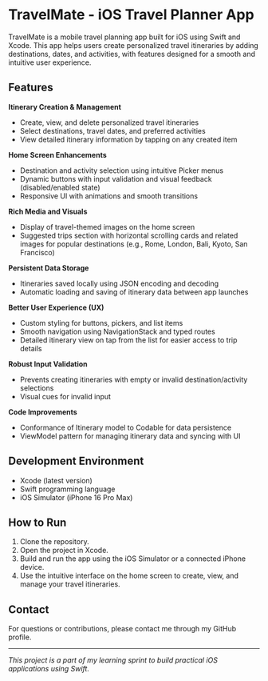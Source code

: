 # TravelMate - iOS Travel Planner App

TravelMate is a mobile travel planning app built for iOS using Swift and Xcode. This app helps users create personalized travel itineraries by adding destinations, dates, and activities, with features designed for a smooth and intuitive user experience.

## Features

**Itinerary Creation & Management**
  - Create, view, and delete personalized travel itineraries
  - Select destinations, travel dates, and preferred activities
  - View detailed itinerary information by tapping on any created item

**Home Screen Enhancements**
  - Destination and activity selection using intuitive Picker menus
  - Dynamic buttons with input validation and visual feedback (disabled/enabled state)
  - Responsive UI with animations and smooth transitions

**Rich Media and Visuals**
  - Display of travel-themed images on the home screen
  - Suggested trips section with horizontal scrolling cards and related images for popular destinations (e.g., Rome, London, Bali, Kyoto, San Francisco)

**Persistent Data Storage**
  - Itineraries saved locally using JSON encoding and decoding
  - Automatic loading and saving of itinerary data between app launches

**Better User Experience (UX)**
  - Custom styling for buttons, pickers, and list items
  - Smooth navigation using NavigationStack and typed routes
  - Detailed itinerary view on tap from the list for easier access to trip details

**Robust Input Validation**
  - Prevents creating itineraries with empty or invalid destination/activity selections
  - Visual cues for invalid input

**Code Improvements**
  - Conformance of Itinerary model to Codable for data persistence
  - ViewModel pattern for managing itinerary data and syncing with UI

## Development Environment

- Xcode (latest version)
- Swift programming language
- iOS Simulator (iPhone 16 Pro Max)

## How to Run

1. Clone the repository.
2. Open the project in Xcode.
3. Build and run the app using the iOS Simulator or a connected iPhone device.
4. Use the intuitive interface on the home screen to create, view, and manage your travel itineraries.

## Contact

For questions or contributions, please contact me through my GitHub profile.

---

*This project is a part of my learning sprint to build practical iOS applications using Swift.*

